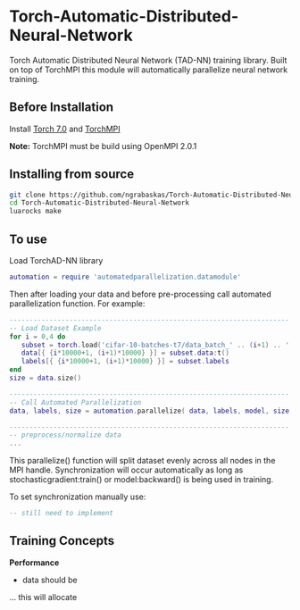 
# Torch-Automatic-Distributed-Neural-Network
Torch Automatic Distributed Neural Network (TAD-NN) training library. Built on top of TorchMPI this module will automatically parallelize neural network training.

## Before Installation
Install [Torch 7.0](https://github.com/torch/torch7) and [TorchMPI](https://github.com/facebookresearch/TorchMPI)

**Note:** TorchMPI must be build using OpenMPI 2.0.1

## Installing from source
```bash
git clone https://github.com/ngrabaskas/Torch-Automatic-Distributed-Neural-Network.git
cd Torch-Automatic-Distributed-Neural-Network
luarocks make 
```

## To use

Load TorchAD-NN library 
```lua
automation = require 'automatedparallelization.datamodule'
```
Then after loading your data and before pre-processing call automated parallelization function. For example:
```lua
----------------------------------------------------------------------
-- Load Dataset Example
for i = 0,4 do
   subset = torch.load('cifar-10-batches-t7/data_batch_' .. (i+1) .. '.t7', 'ascii')
   data[{ {i*10000+1, (i+1)*10000} }] = subset.data:t()
   labels[{ {i*10000+1, (i+1)*10000} }] = subset.labels
end
size = data.size()

----------------------------------------------------------------------
-- Call Automated Parallelization 
data, labels, size = automation.parallelize( data, labels, model, size, nil, nil, batchSize) 

----------------------------------------------------------------------
-- preprocess/normalize data
...

```

This parallelize() function will split dataset evenly across all nodes in the MPI handle. Synchronization will occur automatically as long as stochasticgradient:train() or model:backward() is being used in training.

To set synchronization manually use:
```lua 
-- still need to implement
```

## Training Concepts

__Performance__

* data should be 

... this will allocate 
